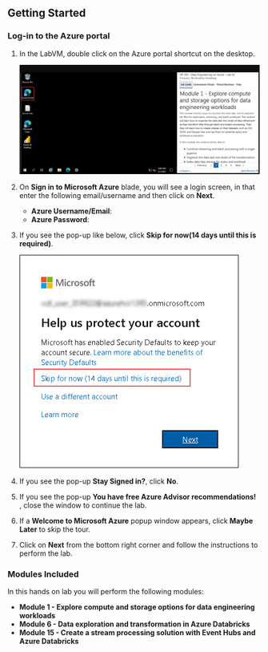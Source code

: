 ## **Getting Started**

### Log-in to the Azure portal

1. In the LabVM, double click on the Azure portal shortcut on the desktop.

     ![LabEnvironment](media/azureportal.png) 
     
1. On **Sign in to Microsoft Azure** blade, you will see a login screen, in that enter the following email/username and then click on **Next**.  
   * **Azure Username/Email**:  <inject key="AzureAdUserEmail"></inject>
   * **Azure Password**:  <inject key="AzureAdUserPassword"></inject>
  
1. If you see the pop-up like below, click **Skip for now(14 days until this is required)**.

   ![LabEnvironmentpop-up](media/azureportal02.png)

1. If you see the pop-up  **Stay Signed in?**, click **No**.

1. If you see the pop-up **You have free Azure Advisor recommendations!** , close the window to continue the lab. 

1. If a **Welcome to Microsoft Azure** popup window appears, click **Maybe Later** to skip the tour.

1. Click on **Next** from the bottom right corner and follow the instructions to perform the lab.

### Modules Included

   In this hands on lab you will perform the following modules:

 - **Module 1 - Explore compute and storage options for data engineering workloads** 
 - **Module 6 - Data exploration and transformation in Azure Databricks**
 - **Module 15 - Create a stream processing solution with Event Hubs and Azure Databricks**
